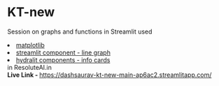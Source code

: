 # KT-new
Session on graphs and functions in Streamlit used <li><u>matplotlib</u></li> <li><u>streamlit component - line graph</u></li> <li><u>hydralit components - info cards</u></li> in ResoluteAI.in </br>
<b> Live Link - </b> https://dashsaurav-kt-new-main-ap6ac2.streamlitapp.com/
